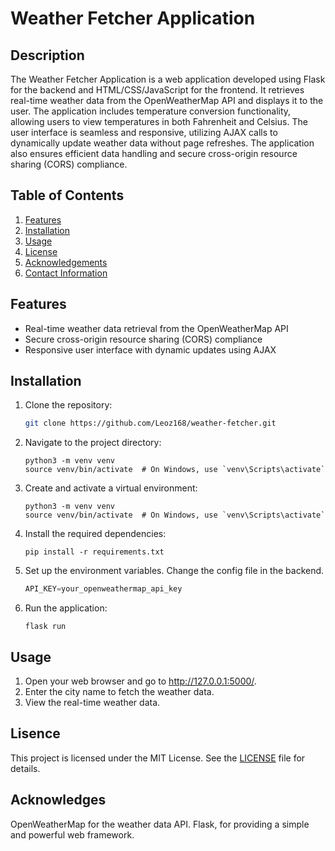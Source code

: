 # Weather Fetcher Application

## Description
The Weather Fetcher Application is a web application developed using Flask for the backend and HTML/CSS/JavaScript for the frontend. It retrieves real-time weather data from the OpenWeatherMap API and displays it to the user. The application includes temperature conversion functionality, allowing users to view temperatures in both Fahrenheit and Celsius. The user interface is seamless and responsive, utilizing AJAX calls to dynamically update weather data without page refreshes. The application also ensures efficient data handling and secure cross-origin resource sharing (CORS) compliance.

## Table of Contents
1. [Features](#features)
2. [Installation](#installation)
3. [Usage](#usage)
4. [License](#license)
5. [Acknowledgements](#acknowledgements)
6. [Contact Information](#contact-information)

## Features
- Real-time weather data retrieval from the OpenWeatherMap API
- Secure cross-origin resource sharing (CORS) compliance
- Responsive user interface with dynamic updates using AJAX


## Installation
1. Clone the repository:
   ```sh
   git clone https://github.com/Leoz168/weather-fetcher.git
   ```
2. Navigate to the project directory:
   ```
   python3 -m venv venv
   source venv/bin/activate  # On Windows, use `venv\Scripts\activate`
   ```
3. Create and activate a virtual environment:
   ```
   python3 -m venv venv
   source venv/bin/activate  # On Windows, use `venv\Scripts\activate`
   ```
4. Install the required dependencies:
   ```
   pip install -r requirements.txt
   ```
5. Set up the environment variables. Change the config file in the backend.
   ```py
   API_KEY=your_openweathermap_api_key
   ```
6. Run the application:
   ```
   flask run
   ```

## Usage
1. Open your web browser and go to http://127.0.0.1:5000/.
2. Enter the city name to fetch the weather data.
3. View the real-time weather data.

## Lisence
This project is licensed under the MIT License. See the [LICENSE](LICENSE) file for details.

## Acknowledges
OpenWeatherMap for the weather data API.
Flask, for providing a simple and powerful web framework.

